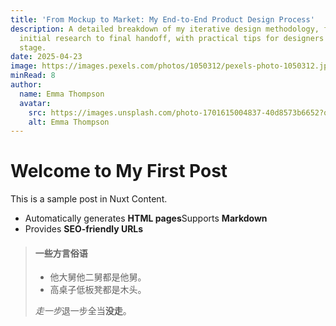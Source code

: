 ```yaml
---
title: 'From Mockup to Market: My End-to-End Product Design Process'
description: A detailed breakdown of my iterative design methodology, from
  initial research to final handoff, with practical tips for designers at every
  stage.
date: 2025-04-23
image: https://images.pexels.com/photos/1050312/pexels-photo-1050312.jpeg?auto=compress&cs=tinysrgb&w=1260&h=750&dpr=1
minRead: 8
author:
  name: Emma Thompson
  avatar:
    src: https://images.unsplash.com/photo-1701615004837-40d8573b6652?q=80&w=1480&auto=format&fit=crop&ixlib=rb-4.0.3&ixid=M3wxMjA3fDB8MHxwaG90by1wYWdlfHx8fGVufDB8fHx8fA%3D%3D
    alt: Emma Thompson
---
```


# Welcome to My First Post

This is a sample post in Nuxt Content.

- Automatically generates **HTML pages**Supports **Markdown**
- Provides **SEO-friendly URLs**

> #### 一些方言俗语
>
> - 他大舅他二舅都是他舅。
> - 高桌子低板凳都是木头。
>
> *走一步*退一步全当**没走**。
